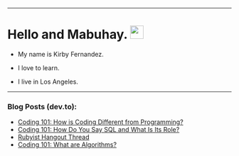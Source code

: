 
<img src="https://komarev.com/ghpvc/?username=kirbygit&style=flat-square&color=blue" alt=""/>

---
<h1>
  Hello and Mabuhay.
  <img src="https://media.giphy.com/media/hvRJCLFzcasrR4ia7z/giphy.gif" width="30px"/>
</h1>

- My name is Kirby Fernandez.

- I love to learn.

- I live in Los Angeles.

---

### Blog Posts (dev.to):
<!-- BLOG-POST-LIST:START -->
- [Coding 101: How is Coding Different from Programming?](https://dev.to/codenewbieteam/coding-101-how-is-coding-different-from-programming-4060)
- [Coding 101: How Do You Say SQL and What Is Its Role?](https://dev.to/codenewbieteam/coding-101-how-do-you-say-sql-and-what-is-its-role-58ch)
- [Rubyist Hangout Thread](https://dev.to/ben/rubyist-hangout-thread-jee)
- [Coding 101: What are Algorithms?](https://dev.to/codenewbieteam/coding-101-what-are-algorithms-2fm1)
<!-- BLOG-POST-LIST:END -->
